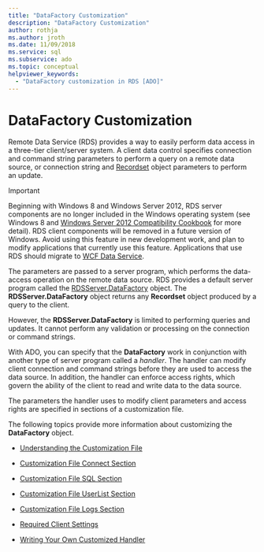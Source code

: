 ```yaml
---
title: "DataFactory Customization"
description: "DataFactory Customization"
author: rothja
ms.author: jroth
ms.date: 11/09/2018
ms.service: sql
ms.subservice: ado
ms.topic: conceptual
helpviewer_keywords:
  - "DataFactory customization in RDS [ADO]"
---
```

# DataFactory Customization
Remote Data Service (RDS) provides a way to easily perform data access in a three-tier client/server system. A client data control specifies connection and command string parameters to perform a query on a remote data source, or connection string and [Recordset](../../reference/ado-api/recordset-object-ado.md) object parameters to perform an update.  
  
> [!IMPORTANT]
>  Beginning with Windows 8 and Windows Server 2012, RDS server components are no longer included in the Windows operating system (see Windows 8 and [Windows Server 2012 Compatibility Cookbook](https://www.microsoft.com/download/details.aspx?id=27416) for more detail). RDS client components will be removed in a future version of Windows. Avoid using this feature in new development work, and plan to modify applications that currently use this feature. Applications that use RDS should migrate to [WCF Data Service](/dotnet/framework/wcf/).  
  
 The parameters are passed to a server program, which performs the data-access operation on the remote data source. RDS provides a default server program called the [RDSServer.DataFactory](../../reference/rds-api/datafactory-object-rdsserver.md) object. The **RDSServer.DataFactory** object returns any **Recordset** object produced by a query to the client.  
  
 However, the **RDSServer.DataFactory** is limited to performing queries and updates. It cannot perform any validation or processing on the connection or command strings.  
  
 With ADO, you can specify that the **DataFactory** work in conjunction with another type of server program called a *handler*. The handler can modify client connection and command strings before they are used to access the data source. In addition, the handler can enforce access rights, which govern the ability of the client to read and write data to the data source.  
  
 The parameters the handler uses to modify client parameters and access rights are specified in sections of a customization file.  
  
 The following topics provide more information about customizing the **DataFactory** object.  
  
-   [Understanding the Customization File](./understanding-the-customization-file.md)  
  
-   [Customization File Connect Section](./customization-file-connect-section.md)  
  
-   [Customization File SQL Section](./customization-file-sql-section.md)  
  
-   [Customization File UserList Section](./customization-file-userlist-section.md)  
  
-   [Customization File Logs Section](./customization-file-logs-section.md)  
  
-   [Required Client Settings](./required-client-settings.md)  
  
-   [Writing Your Own Customized Handler](./writing-your-own-customized-handler.md)